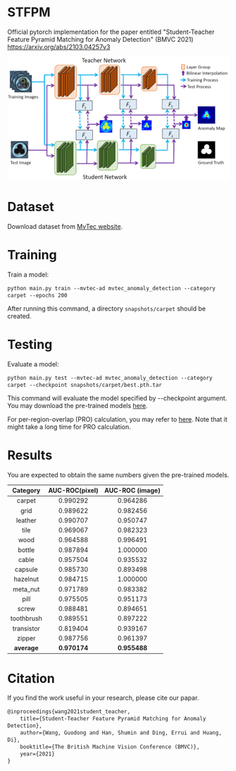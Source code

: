 # STFPM
Official pytorch implementation for the paper entitled "Student-Teacher Feature Pyramid Matching for Anomaly Detection" (BMVC 2021)
https://arxiv.org/abs/2103.04257v3

![plot](./figs/arch.jpg)


# Dataset
Download dataset from [MvTec website](https://www.mvtec.com/company/research/datasets/mvtec-ad/).


# Training
Train a model:
```
python main.py train --mvtec-ad mvtec_anomaly_detection --category carpet --epochs 200
```
After running this command, a directory `snapshots/carpet` should be created.

# Testing
Evaluate a model:
```
python main.py test --mvtec-ad mvtec_anomaly_detection --category carpet --checkpoint snapshots/carpet/best.pth.tar
```
This command will evaluate the model specified by --checkpoint argument. You may download the pre-trained models [here](https://drive.google.com/drive/folders/16Ra76UhwY8EZg2SAaJCdFFZfaJbpGhdq?usp=sharing).

For per-region-overlap (PRO) calculation, you may refer to [here](https://github.com/YoungGod/DFR/blob/a942f344570db91bc7feefc6da31825cf15ba3f9/DFR-source/anoseg_dfr.py#L447). Note that it might take a long time for PRO calculation.


# Results

You are expected to obtain the same numbers given the pre-trained models.

|  Category    |   AUC-ROC(pixel)  |   AUC-ROC (image)  | 
| :---------:  |  :-----: |  :-----: |
| carpet       | 0.990292 | 0.964286 |
| grid         | 0.989622 | 0.982456 |
| leather      | 0.990707 | 0.950747 |
| tile         | 0.969067 | 0.982323 |
| wood         | 0.964588 | 0.996491 |
| bottle       | 0.987894 | 1.000000 |
| cable        | 0.957504 | 0.935532 |
| capsule      | 0.985730 | 0.893498 |
| hazelnut     | 0.984715 | 1.000000 |
| meta_nut     | 0.971789 | 0.983382 |
| pill         | 0.975505 | 0.951173 |
| screw        | 0.988481 | 0.894651 |
| toothbrush   | 0.989551 | 0.897222 |
| transistor   | 0.819404 | 0.939167 |
| zipper       | 0.987756 | 0.961397 |
| <b>average</b>      | <b>0.970174</b> | <b>0.955488</b> |




# Citation

If you find the work useful in your research, please cite our papar.
```
@inproceedings{wang2021student_teacher,
    title={Student-Teacher Feature Pyramid Matching for Anomaly Detection},
    author={Wang, Guodong and Han, Shumin and Ding, Errui and Huang, Di},
    booktitle={The British Machine Vision Conference (BMVC)},
    year={2021}
}
```
